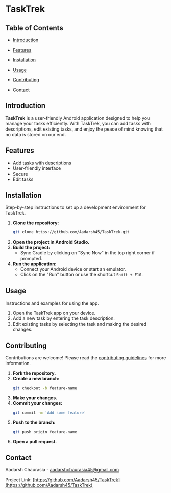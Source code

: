 
# TaskTrek



## Table of Contents

- [Introduction](#introduction)
- [Features](#features)

- [Installation](#installation)
- [Usage](#usage)
- [Contributing](#contributing)

- [Contact](#contact)

## Introduction

**TaskTrek** is a user-friendly Android application designed to help you manage your tasks efficiently. With TaskTrek, you can add tasks with descriptions, edit existing tasks, and enjoy the peace of mind knowing that no data is stored on our end.

## Features

- Add tasks with descriptions
- User-friendly interface
- Secure
- Edit tasks



## Installation

Step-by-step instructions to set up a development environment for TaskTrek.

1. **Clone the repository:**
    ```bash
    git clone https://github.com/Aadarsh45/TaskTrek.git
    ```
2. **Open the project in Android Studio.**
3. **Build the project:**
    - Sync Gradle by clicking on "Sync Now" in the top right corner if prompted.
4. **Run the application:**
    - Connect your Android device or start an emulator.
    - Click on the "Run" button or use the shortcut `Shift + F10`.

## Usage

Instructions and examples for using the app.

1. Open the TaskTrek app on your device.
2. Add a new task by entering the task description.
3. Edit existing tasks by selecting the task and making the desired changes.

## Contributing

Contributions are welcome! Please read the [contributing guidelines](CONTRIBUTING.md) for more information.

1. **Fork the repository.**
2. **Create a new branch:**
    ```bash
    git checkout -b feature-name
    ```
3. **Make your changes.**
4. **Commit your changes:**
    ```bash
    git commit -m 'Add some feature'
    ```
5. **Push to the branch:**
    ```bash
    git push origin feature-name
    ```
6. **Open a pull request.**



## Contact

Aadarsh Chaurasia - [aadarshchaurasia45@gmail.com](mailto:aadarshchaurasia45@gmail.com)

Project Link: [https://github.com/Aadarsh45/TaskTrek](https://github.com/Aadarsh45/TaskTrek)
